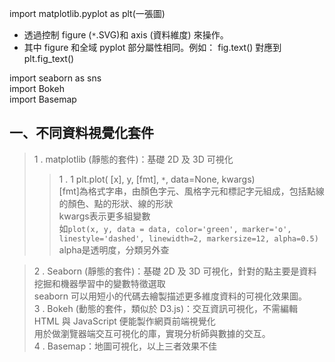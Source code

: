 import matplotlib.pyplot as plt(一張圖)<br>
* 透過控制 figure (`*`.SVG)和 axis (資料維度) 來操作。<br>
* 其中 figure 和全域 pyplot 部分屬性相同。例如： fig.text() 對應到 plt.fig_text()<br>

import seaborn as sns<br>
import Bokeh<br>
import Basemap<br>
## 一、不同資料視覺化套件
> 1 . matplotlib (靜態的套件)：基礎 2D 及 3D 可視化<br>
>> 1 . 1 plt.plot( [x], y, [fmt], `*`, data=None, kwargs)<br>
>> [fmt]為格式字串，由顏色字元、風格字元和標記字元組成，包括點線的顏色、點的形狀、線的形狀<br>
>> kwargs表示更多組變數<br>
>> 如`plot(x, y, data = data, color='green', marker='o', linestyle='dashed', linewidth=2, markersize=12, alpha=0.5)`<br>
>> alpha是透明度，分類另外查<br>

> 2 . Seaborn (靜態的套件)：基礎 2D 及 3D 可視化，針對的點主要是資料挖掘和機器學習中的變數特徵選取<br>
> seaborn 可以用短小的代碼去繪製描述更多維度資料的可視化效果圖。<br>
> 3 . Bokeh (動態的套件，類似於 D3.js)：交互資訊可視化，不需編輯 HTML 與 JavaScript 便能製作網頁前端視覺化<br>
> 用於做瀏覽器端交互可視化的庫，實現分析師與數據的交互。<br>
> 4 . Basemap：地圖可視化，以上三者效果不佳<br>
